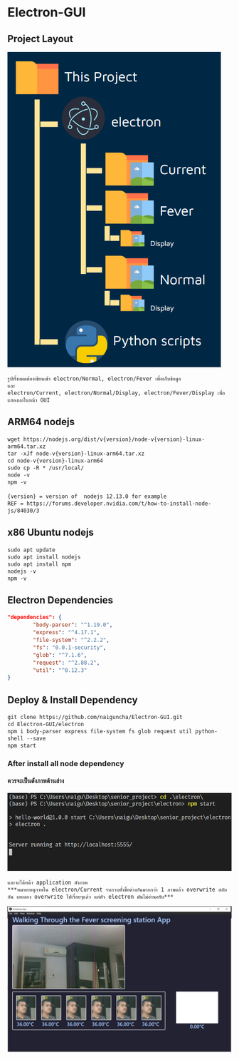 # Electron-GUI
 
## Project Layout
![project_layout](/readme_img/project_layout.PNG)

```
รูปทั้งหมดต้องเขียนเข้า electron/Normal, electron/Fever เพื่อเก็บข้อมูล
และ
electron/Current, electron/Normal/Display, electron/Fever/Display เพื่อแสดงผลในหน้า GUI
```
## ARM64 nodejs
```
wget https://nodejs.org/dist/v{version}/node-v{version}-linux-arm64.tar.xz
tar -xJf node-v{version}-linux-arm64.tar.xz
cd node-v{version}-linux-arm64
sudo cp -R * /usr/local/
node -v
npm -v

{version} = version of  nodejs 12.13.0 for example
REF = https://forums.developer.nvidia.com/t/how-to-install-node-js/84030/3
```

## x86 Ubuntu nodejs
```
sudo apt update
sudo apt install nodejs
sudo apt install npm
nodejs -v
npm -v
```

## Electron Dependencies
``` json
"dependencies": {
        "body-parser": "^1.19.0",
        "express": "^4.17.1",
        "file-system": "^2.2.2",
        "fs": "0.0.1-security",
        "glob": "^7.1.6",
        "request": "^2.88.2",
        "util": "^0.12.3"
}
```
## Deploy & Install Dependency
```
git clone https://github.com/naiguncha/Electron-GUI.git
cd Electron-GUI/electron
npm i body-parser express file-system fs glob request util python-shell --save
npm start
```

### After install all node dependency

#### ควรจะเป็นดังภาพด้านล่าง
![npm_start](/readme_img/npm_start.PNG)

```
และจะได้หน้า application ดังภาพ
***หมายเหตุภาพใน electron/Current รบกวบตั้งชื่อต่างกันมากกว่า 1 ภาพแล้ว overwrite สลับกัน เคยลอง overwrite ไปเรื่อยๆแล้ว แต่ตัว electron มันไม่อ่านครับ***
```
![application](/readme_img/application.PNG)
